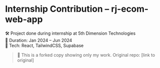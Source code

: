 # Internship Contribution – rj-ecom-web-app

🛠 Project done during internship at 5th Dimension Technologies  
📅 Duration: Jan 2024 – Jun 2024  
🔧 Tech: React, TailwindCSS, Supabase

> 🔁 This is a forked copy showing only my work. Original repo: [link to original]
